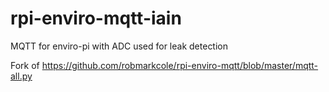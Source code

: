 # rpi-enviro-mqtt-iain
MQTT for enviro-pi with ADC used for leak detection

Fork of https://github.com/robmarkcole/rpi-enviro-mqtt/blob/master/mqtt-all.py
